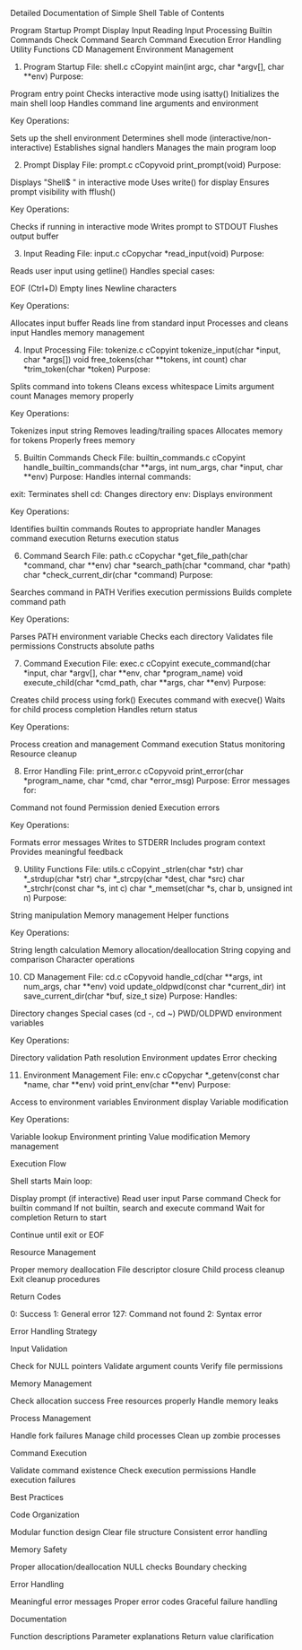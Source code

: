 Detailed Documentation of Simple Shell
Table of Contents

Program Startup
Prompt Display
Input Reading
Input Processing
Builtin Commands Check
Command Search
Command Execution
Error Handling
Utility Functions
CD Management
Environment Management

1. Program Startup
File: shell.c
cCopyint main(int argc, char *argv[], char **env)
Purpose:

Program entry point
Checks interactive mode using isatty()
Initializes the main shell loop
Handles command line arguments and environment

Key Operations:

Sets up the shell environment
Determines shell mode (interactive/non-interactive)
Establishes signal handlers
Manages the main program loop

2. Prompt Display
File: prompt.c
cCopyvoid print_prompt(void)
Purpose:

Displays "Shell$ " in interactive mode
Uses write() for display
Ensures prompt visibility with fflush()

Key Operations:

Checks if running in interactive mode
Writes prompt to STDOUT
Flushes output buffer

3. Input Reading
File: input.c
cCopychar *read_input(void)
Purpose:

Reads user input using getline()
Handles special cases:

EOF (Ctrl+D)
Empty lines
Newline characters



Key Operations:

Allocates input buffer
Reads line from standard input
Processes and cleans input
Handles memory management

4. Input Processing
File: tokenize.c
cCopyint tokenize_input(char *input, char *args[])
void free_tokens(char **tokens, int count)
char *trim_token(char *token)
Purpose:

Splits command into tokens
Cleans excess whitespace
Limits argument count
Manages memory properly

Key Operations:

Tokenizes input string
Removes leading/trailing spaces
Allocates memory for tokens
Properly frees memory

5. Builtin Commands Check
File: builtin_commands.c
cCopyint handle_builtin_commands(char **args, int num_args, char *input, char **env)
Purpose:
Handles internal commands:

exit: Terminates shell
cd: Changes directory
env: Displays environment

Key Operations:

Identifies builtin commands
Routes to appropriate handler
Manages command execution
Returns execution status

6. Command Search
File: path.c
cCopychar *get_file_path(char *command, char **env)
char *search_path(char *command, char *path)
char *check_current_dir(char *command)
Purpose:

Searches command in PATH
Verifies execution permissions
Builds complete command path

Key Operations:

Parses PATH environment variable
Checks each directory
Validates file permissions
Constructs absolute paths

7. Command Execution
File: exec.c
cCopyint execute_command(char *input, char *argv[], char **env, char *program_name)
void execute_child(char *cmd_path, char **args, char **env)
Purpose:

Creates child process using fork()
Executes command with execve()
Waits for child process completion
Handles return status

Key Operations:

Process creation and management
Command execution
Status monitoring
Resource cleanup

8. Error Handling
File: print_error.c
cCopyvoid print_error(char *program_name, char *cmd, char *error_msg)
Purpose:
Error messages for:

Command not found
Permission denied
Execution errors

Key Operations:

Formats error messages
Writes to STDERR
Includes program context
Provides meaningful feedback

9. Utility Functions
File: utils.c
cCopyint _strlen(char *str)
char *_strdup(char *str)
char *_strcpy(char *dest, char *src)
char *_strchr(const char *s, int c)
char *_memset(char *s, char b, unsigned int n)
Purpose:

String manipulation
Memory management
Helper functions

Key Operations:

String length calculation
Memory allocation/deallocation
String copying and comparison
Character operations

10. CD Management
File: cd.c
cCopyvoid handle_cd(char **args, int num_args, char **env)
void update_oldpwd(const char *current_dir)
int save_current_dir(char *buf, size_t size)
Purpose:
Handles:

Directory changes
Special cases (cd -, cd ~)
PWD/OLDPWD environment variables

Key Operations:

Directory validation
Path resolution
Environment updates
Error checking

11. Environment Management
File: env.c
cCopychar *_getenv(const char *name, char **env)
void print_env(char **env)
Purpose:

Access to environment variables
Environment display
Variable modification

Key Operations:

Variable lookup
Environment printing
Value modification
Memory management

Execution Flow

Shell starts
Main loop:

Display prompt (if interactive)
Read user input
Parse command
Check for builtin command
If not builtin, search and execute command
Wait for completion
Return to start


Continue until exit or EOF

Resource Management

Proper memory deallocation
File descriptor closure
Child process cleanup
Exit cleanup procedures

Return Codes

0: Success
1: General error
127: Command not found
2: Syntax error

Error Handling Strategy

Input Validation

Check for NULL pointers
Validate argument counts
Verify file permissions


Memory Management

Check allocation success
Free resources properly
Handle memory leaks


Process Management

Handle fork failures
Manage child processes
Clean up zombie processes


Command Execution

Validate command existence
Check execution permissions
Handle execution failures



Best Practices

Code Organization

Modular function design
Clear file structure
Consistent error handling


Memory Safety

Proper allocation/deallocation
NULL checks
Boundary checking


Error Handling

Meaningful error messages
Proper error codes
Graceful failure handling


Documentation

Function descriptions
Parameter explanations
Return value clarification
